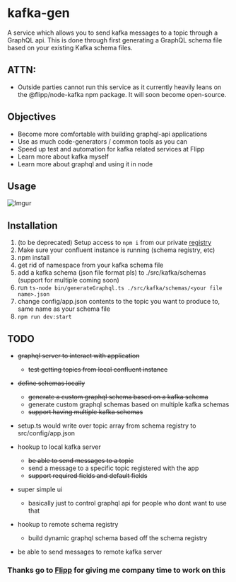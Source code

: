 # kafka-gen

A service which allows you to send kafka messages to a topic through a GraphQL api. This is done through first generating a GraphQL schema file based on your existing Kafka schema files.


## ATTN:

* Outside parties cannot run this service as it currently heavily leans on
the @flipp/node-kafka npm package. It will soon become open-source. 

## Objectives

* Become more comfortable with building graphql-api applications
* Use as much code-generators / common tools as you can
* Speed up test and automation for kafka related services at Flipp
* Learn more about kafka myself
* Learn more about graphql and using it in node

## Usage

![Imgur](https://i.imgur.com/ofhPUxS.gif)

<to be filled>
 
## Installation

1. (to be deprecated) Setup access to `npm i` from our private [registry](https://confluence.wishabi.com/pages/viewpage.action?pageId=25738928#FlippLibraries(NodeModuleandRubyGems)-SetupArtifactoryforNPM)
1. Make sure your confluent instance is running (schema registry, etc)
1. npm install
1. get rid of namespace from your kafka schema file
1. add a kafka schema (json file format pls) to ./src/kafka/schemas (support for multiple coming soon)
1. run `ts-node bin/generateGraphql.ts ./src/kafka/schemas/<your file name>.json`
1. change config/app.json contents to the topic you want to produce to, same name as your schema file
1. `npm run dev:start`

## TODO

* ~~graphql server to interact with application~~
  * ~~test getting topics from local confluent instance~~
* ~~define schemas locally~~
  * ~~generate a custom graphql schema based on a kafka schema~~
  * generate custom graphql schemas based on multiple kafka schemas 
  * ~~support having multiple kafka schemas~~
* setup.ts would write over topic array from schema registry to src/config/app.json
* hookup to local kafka server
  * ~~be able to send messages to a topic~~
  * send a message to a specific topic registered with the app
  * ~~support required fields and default fields~~
* super simple ui
  * basically just to control graphql api for people who dont want to use that

* hookup to remote schema registry
  * build dynamic graphql schema based off the schema registry
* be able to send messages to remote kafka server


### Thanks go to [Flipp](https://corp.flipp.com/) for giving me company time to work on this

